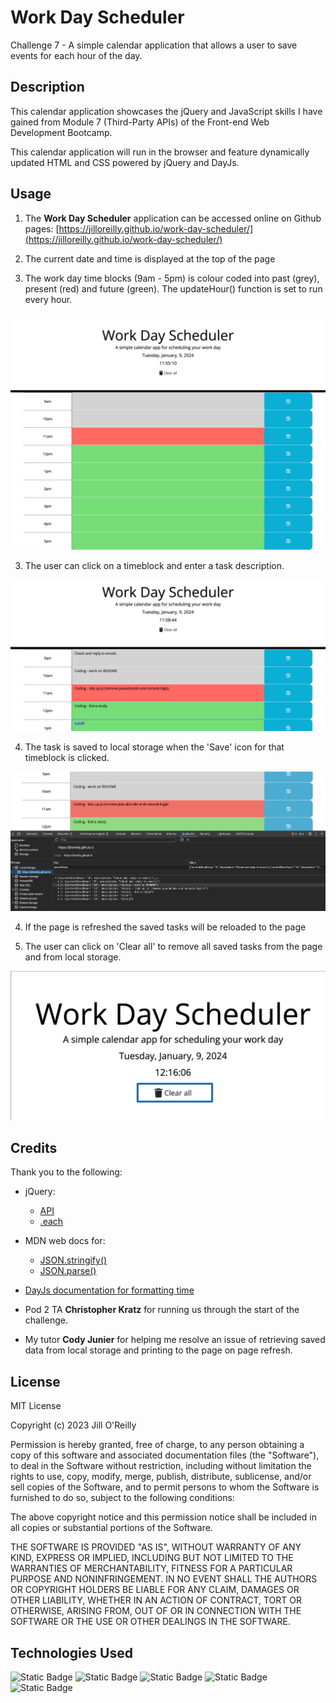 # Work Day Scheduler

Challenge 7 - A simple calendar application that allows a user to save events for each hour of the day.

## Description

This calendar application showcases the jQuery and JavaScript skills I have gained from Module 7 (Third-Party APIs) of the Front-end Web Development Bootcamp. 

This calendar application will run in the browser and feature dynamically updated HTML and CSS powered by jQuery and DayJs.

## Usage

1. The **Work Day Scheduler** application can be accessed online on Github pages: [https://jilloreilly.github.io/work-day-scheduler/](https://jilloreilly.github.io/work-day-scheduler/)

2. The current date and time is displayed at the top of the page

3. The work day time blocks (9am - 5pm) is colour coded into past (grey), present (red) and future (green). The updateHour() function is set to run every hour.

![Work Day Scheduler - Current date and time displayed. Timeblocks are colour coded (past, present, future).](assets/images/1-screenshot-timeblocks.png)

3. The user can click on a timeblock and enter a task description.

![Work Day Scheduler - Click on timeblock and enter a task.](assets/images/2-screenshot-enter-tasks.png)

4. The task is saved to local storage when the 'Save' icon for that timeblock is clicked.

![Work Day Scheduler - Click on Save icon to save to localstorage.](assets/images/3-screenshot-localstorage.png)

4. If the page is refreshed the saved tasks will be reloaded to the page

5. The user can click on 'Clear all' to remove all saved tasks from the page and from local storage.

![Work Day Scheduler - Click on 'Clear all' to delete tasks from page and local storage.](assets/images/4-screenshot-clear.png)


## Credits

Thank you to the following:

- jQuery:
  - [API](https://api.jquery.com/)
  - [.each](https://api.jquery.com/each/)

- MDN web docs for:
  - [JSON.stringify()](https://developer.mozilla.org/en-US/docs/Web/JavaScript/Reference/Global_Objects/JSON/stringify)
  - [JSON.parse()](https://developer.mozilla.org/en-US/docs/Web/JavaScript/Reference/Global_Objects/JSON/parse) 

- [DayJs documentation for formatting time](https://day.js.org/docs/en/display/format)

- Pod 2 TA **Christopher Kratz** for running us through the start of the challenge.

- My tutor **Cody Junier** for helping me resolve an issue of retrieving saved data from local storage and printing to the page on page refresh.



## License

MIT License

Copyright (c) 2023 Jill O'Reilly

Permission is hereby granted, free of charge, to any person obtaining a copy
of this software and associated documentation files (the "Software"), to deal
in the Software without restriction, including without limitation the rights
to use, copy, modify, merge, publish, distribute, sublicense, and/or sell
copies of the Software, and to permit persons to whom the Software is
furnished to do so, subject to the following conditions:

The above copyright notice and this permission notice shall be included in all
copies or substantial portions of the Software.

THE SOFTWARE IS PROVIDED "AS IS", WITHOUT WARRANTY OF ANY KIND, EXPRESS OR
IMPLIED, INCLUDING BUT NOT LIMITED TO THE WARRANTIES OF MERCHANTABILITY,
FITNESS FOR A PARTICULAR PURPOSE AND NONINFRINGEMENT. IN NO EVENT SHALL THE
AUTHORS OR COPYRIGHT HOLDERS BE LIABLE FOR ANY CLAIM, DAMAGES OR OTHER
LIABILITY, WHETHER IN AN ACTION OF CONTRACT, TORT OR OTHERWISE, ARISING FROM,
OUT OF OR IN CONNECTION WITH THE SOFTWARE OR THE USE OR OTHER DEALINGS IN THE
SOFTWARE.

## Technologies Used


![Static Badge](https://img.shields.io/badge/jQuery-blue)
![Static Badge](https://img.shields.io/badge/Bootstrap-purple)
![Static Badge](https://img.shields.io/badge/JavaScript-yellow)
![Static Badge](https://img.shields.io/badge/HTML5-red)
![Static Badge](https://img.shields.io/badge/CSS3-orange)








